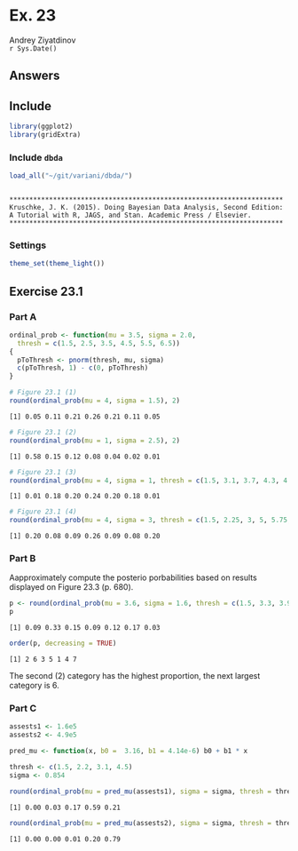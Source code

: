 # Ex. 23
Andrey Ziyatdinov  
`r Sys.Date()`  



## Answers

## Include 


```r
library(ggplot2)
library(gridExtra)
```

### Include `dbda`


```r
load_all("~/git/variani/dbda/")
```

```

*********************************************************************
Kruschke, J. K. (2015). Doing Bayesian Data Analysis, Second Edition:
A Tutorial with R, JAGS, and Stan. Academic Press / Elsevier.
*********************************************************************
```

### Settings


```r
theme_set(theme_light())
```

## Exercise 23.1

### Part A


```r
ordinal_prob <- function(mu = 3.5, sigma = 2.0,
  thresh = c(1.5, 2.5, 3.5, 4.5, 5.5, 6.5))
{
  pToThresh <- pnorm(thresh, mu, sigma)
  c(pToThresh, 1) - c(0, pToThresh)
}  

# Figure 23.1 (1)
round(ordinal_prob(mu = 4, sigma = 1.5), 2)
```

```
[1] 0.05 0.11 0.21 0.26 0.21 0.11 0.05
```

```r
# Figure 23.1 (2)
round(ordinal_prob(mu = 1, sigma = 2.5), 2)
```

```
[1] 0.58 0.15 0.12 0.08 0.04 0.02 0.01
```

```r
# Figure 23.1 (3)
round(ordinal_prob(mu = 4, sigma = 1, thresh = c(1.5, 3.1, 3.7, 4.3, 4.9, 6.5)), 2)
```

```
[1] 0.01 0.18 0.20 0.24 0.20 0.18 0.01
```

```r
# Figure 23.1 (4)
round(ordinal_prob(mu = 4, sigma = 3, thresh = c(1.5, 2.25, 3, 5, 5.75, 6.5)), 2)
```

```
[1] 0.20 0.08 0.09 0.26 0.09 0.08 0.20
```


### Part B

Aapproximately compute the posterio porbabilities based on results displayed on Figure 23.3 (p. 680).


```r
p <- round(ordinal_prob(mu = 3.6, sigma = 1.6, thresh = c(1.5, 3.3, 3.9, 4.3, 4.9, 6.5)), 2)
p
```

```
[1] 0.09 0.33 0.15 0.09 0.12 0.17 0.03
```

```r
order(p, decreasing = TRUE)
```

```
[1] 2 6 3 5 1 4 7
```

The second (2) category has the highest proportion, the next largest category is 6.

### Part C


```r
assests1 <- 1.6e5
assests2 <- 4.9e5

pred_mu <- function(x, b0 =  3.16, b1 = 4.14e-6) b0 + b1 * x

thresh <- c(1.5, 2.2, 3.1, 4.5)
sigma <- 0.854

round(ordinal_prob(mu = pred_mu(assests1), sigma = sigma, thresh = thresh), 2)
```

```
[1] 0.00 0.03 0.17 0.59 0.21
```

```r
round(ordinal_prob(mu = pred_mu(assests2), sigma = sigma, thresh = thresh), 2)
```

```
[1] 0.00 0.00 0.01 0.20 0.79
```

